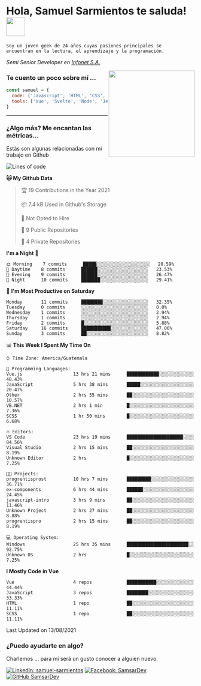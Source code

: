 <h1>Hola, Samuel Sarmientos te saluda! <img src="https://media.giphy.com/media/ZEOAnq3ockGojO0E7n/giphy.gif" width="50"></h1>
<code>Soy un joven geek de 24 años cuyas pasiones principales se
encuentran en la lectura, el aprendizaje y la programación.</code>
<br>
<p><em>Semi Senior Developer en <a href="https://www.progrentis.com/">Infonet S.A.</a>
</em></p>
<img align='right' src="https://media.giphy.com/media/du3J3cXyzhj75IOgvA/giphy.gif" width="230">

### Te cuento un poco sobre mí ...

```javascript
const samuel = {
  code: ['Javascript', 'HTML', 'CSS', 'SASS', 'Python', 'C#'],
  tools: ['Vue', 'Svelte', 'Node', 'Jest', 'Strapi']
}
```
---

### ¿Algo más? Me encantan las métricas...
Estás son algunas relacionadas con mi trabajo en Github

<!--START_SECTION:waka-->
![Lines of code](https://img.shields.io/badge/From%20Hello%20World%20I%27ve%20Written-94746%20lines%20of%20code-blue)

**🐱 My Github Data** 

> 🏆 19 Contributions in the Year 2021
 > 
> 📦 7.4 kB Used in Github's Storage 
 > 
> 🚫 Not Opted to Hire
 > 
> 📜 9 Public Repositories 
 > 
> 🔑 4 Private Repositories  
 > 
**I'm a Night 🦉** 

```text
🌞 Morning    7 commits      █████░░░░░░░░░░░░░░░░░░░░   20.59% 
🌆 Daytime    8 commits      ██████░░░░░░░░░░░░░░░░░░░   23.53% 
🌃 Evening    9 commits      ██████░░░░░░░░░░░░░░░░░░░   26.47% 
🌙 Night      10 commits     ███████░░░░░░░░░░░░░░░░░░   29.41%

```
📅 **I'm Most Productive on Saturday** 

```text
Monday       11 commits     ████████░░░░░░░░░░░░░░░░░   32.35% 
Tuesday      0 commits      ░░░░░░░░░░░░░░░░░░░░░░░░░   0.0% 
Wednesday    1 commits      ░░░░░░░░░░░░░░░░░░░░░░░░░   2.94% 
Thursday     1 commits      ░░░░░░░░░░░░░░░░░░░░░░░░░   2.94% 
Friday       2 commits      █░░░░░░░░░░░░░░░░░░░░░░░░   5.88% 
Saturday     16 commits     ███████████░░░░░░░░░░░░░░   47.06% 
Sunday       3 commits      ██░░░░░░░░░░░░░░░░░░░░░░░   8.82%

```


📊 **This Week I Spent My Time On** 

```text
⌚︎ Time Zone: America/Guatemala

💬 Programming Languages: 
Vue.js                   13 hrs 21 mins      ████████████░░░░░░░░░░░░░   48.43% 
JavaScript               5 hrs 38 mins       █████░░░░░░░░░░░░░░░░░░░░   20.47% 
Other                    2 hrs 55 mins       ██░░░░░░░░░░░░░░░░░░░░░░░   10.57% 
VB.NET                   2 hrs 1 min         █░░░░░░░░░░░░░░░░░░░░░░░░   7.36% 
SCSS                     1 hr 50 mins        █░░░░░░░░░░░░░░░░░░░░░░░░   6.68%

🔥 Editors: 
VS Code                  23 hrs 19 mins      █████████████████████░░░░   84.56% 
Visual Studio            2 hrs 15 mins       ██░░░░░░░░░░░░░░░░░░░░░░░   8.19% 
Unknown Editor           2 hrs               █░░░░░░░░░░░░░░░░░░░░░░░░   7.25%

🐱‍💻 Projects: 
progrentisprost          10 hrs 7 mins       █████████░░░░░░░░░░░░░░░░   36.71% 
ex-components            6 hrs 44 mins       ██████░░░░░░░░░░░░░░░░░░░   24.45% 
javascript-intro         3 hrs 9 mins        ██░░░░░░░░░░░░░░░░░░░░░░░   11.46% 
Unknown Project          2 hrs 27 mins       ██░░░░░░░░░░░░░░░░░░░░░░░   8.88% 
progrentispro            2 hrs 15 mins       ██░░░░░░░░░░░░░░░░░░░░░░░   8.19%

💻 Operating System: 
Windows                  25 hrs 35 mins      ███████████████████████░░   92.75% 
Unknown OS               2 hrs               █░░░░░░░░░░░░░░░░░░░░░░░░   7.25%

```

**I Mostly Code in Vue** 

```text
Vue                      4 repos             ███████████░░░░░░░░░░░░░░   44.44% 
JavaScript               3 repos             ████████░░░░░░░░░░░░░░░░░   33.33% 
HTML                     1 repo              ██░░░░░░░░░░░░░░░░░░░░░░░   11.11% 
SCSS                     1 repo              ██░░░░░░░░░░░░░░░░░░░░░░░   11.11%

```



 Last Updated on 13/08/2021
<!--END_SECTION:waka-->

### ¿Puedo ayudarte en algo?
Charlemos ... para mí será un gusto conocer a alguien nuevo.

[![Linkedin: samuel-sarmientos](https://img.shields.io/badge/-Samuel%20Sarmientos-blue?style=flat-square&logo=Linkedin&logoColor=white)](https://www.linkedin.com/in/samuel-sarmientos)
[![Facebook: SamsarDev](https://img.shields.io/badge/-SamsarDev-white?style=flat-square&logo=Facebook)](https://www.facebook.com/Samsar.Dev)
[![GitHub SamsarDev](https://img.shields.io/github/followers/SamsarDev?label=follow&style=social)](https://github.com/SamsarDev)
